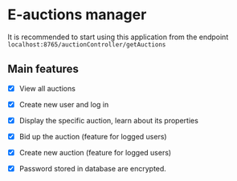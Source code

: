 # E-auctions manager

It is recommended to start using this application from the endpoint
`localhost:8765/auctionController/getAuctions`

## Main features

- [x] View all auctions
- [x] Create new user and log in
- [x] Display the specific auction, learn about its properties
- [x] Bid up the auction (feature for logged users)
- [x] Create new auction (feature for logged users)
- [x] Password stored in database are encrypted.

